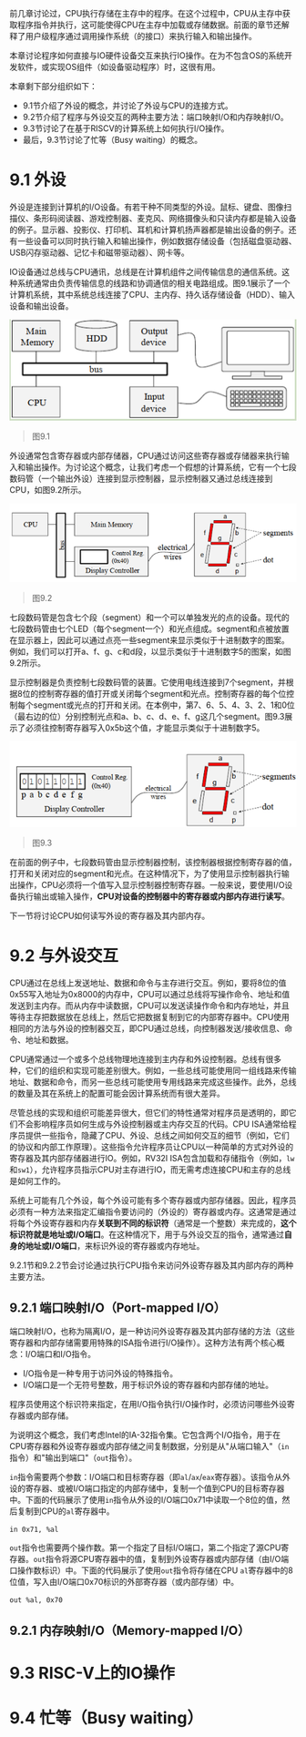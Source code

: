 前几章讨论过，CPU执行存储在主存中的程序。在这个过程中，CPU从主存中获取程序指令并执行，这可能使得CPU在主存中加载或存储数据。前面的章节还解释了用户级程序通过调用操作系统（的接口）来执行输入和输出操作。

本章讨论程序如何直接与IO硬件设备交互来执行IO操作。在为不包含OS的系统开发软件，或实现OS组件（如设备驱动程序）时，这很有用。

本章剩下部分组织如下：
* 9.1节介绍了外设的概念，并讨论了外设与CPU的连接方式。
* 9.2节介绍了程序与外设交互的两种主要方法：端口映射I/O和内存映射I/O。
* 9.3节讨论了在基于RISCV的计算系统上如何执行I/O操作。
* 最后，9.3节讨论了忙等（Busy waiting）的概念。
  
# 9.1 外设

外设是连接到计算机的I/O设备。有若干种不同类型的外设。鼠标、键盘、图像扫描仪、条形码阅读器、游戏控制器、麦克风、网络摄像头和只读内存都是输入设备的例子。显示器、投影仪、打印机、耳机和计算机扬声器都是输出设备的例子。还有一些设备可以同时执行输入和输出操作，例如数据存储设备（包括磁盘驱动器、USB闪存驱动器、记忆卡和磁带驱动器）、网卡等。

IO设备通过总线与CPU通讯，总线是在计算机组件之间传输信息的通信系统。这种系统通常由负责传输信息的线路和协调通信的相关电路组成。图9.1展示了一个计算机系统，其中系统总线连接了CPU、主内存、持久话存储设备（HDD）、输入设备和输出设备。


![](./imgs/ch9/9.1.png)
> 图9.1

外设通常包含寄存器或内部存储器，CPU通过访问这些寄存器或存储器来执行输入和输出操作。为讨论这个概念，让我们考虑一个假想的计算系统，它有一个七段数码管（一个输出外设）连接到显示控制器，显示控制器又通过总线连接到CPU，如图9.2所示。

![](./imgs/ch9/9.2.png)
> 图9.2

七段数码管是包含七个段（segment）和一个可以单独发光的点的设备。现代的七段数码管由七个LED（每个segment一个）和光点组成。segment和点被放置在显示器上，因此可以通过点亮一些segment来显示类似于十进制数字的图案。例如，我们可以打开a、f、g、c和d段，以显示类似于十进制数字5的图案，如图9.2所示。

显示控制器是负责控制七段数码管的装置。它使用电线连接到7个segment，并根据8位的控制寄存器的值打开或关闭每个segment和光点。控制寄存器的每个位控制每个segment或光点的打开和关闭。在本例中，第7、6、5、4、3、2、1和0位（最右边的位）分别控制光点和a、b、c、d、e、f、g这几个segment。图9.3展示了必须往控制寄存器写入0x5b这个值，才能显示类似于十进制数字5。

![](./imgs/ch9/9.3.png)
> 图9.3

在前面的例子中，七段数码管由显示控制器控制，该控制器根据控制寄存器的值，打开和关闭对应的segment和光点。在这种情况下，为了使用显示控制器执行输出操作，CPU必须将一个值写入显示控制器控制寄存器。一般来说，要使用I/O设备执行输出或输入操作，**CPU对设备的控制器中的寄存器或内部内存进行读写**。

下一节将讨论CPU如何读写外设的寄存器及其内部内存。

# 9.2 与外设交互

CPU通过在总线上发送地址、数据和命令与主存进行交互。例如，要将8位的值0x55写入地址为0x8000的内存中，CPU可以通过总线将写操作命令、地址和值发送到主内存。而从内存中读数据，CPU可以发送读操作命令和内存地址，并且等待主存把数据放在总线上，然后它把数据复制到它的内部寄存器中。CPU使用相同的方法与外设的控制器交互，即CPU通过总线，向控制器发送/接收信息、命令、地址和数据。

CPU通常通过一个或多个总线物理地连接到主内存和外设控制器。总线有很多种，它们的组织和实现可能差别很大。例如，一些总线可能使用同一组线路来传输地址、数据和命令，而另一些总线可能使用专用线路来完成这些操作。此外，总线的数量及其在系统上的配置可能会因计算系统而有很大差异。

尽管总线的实现和组织可能差异很大，但它们的特性通常对程序员是透明的，即它们不会影响程序员如何生成与外设控制器或主内存交互的代码。CPU ISA通常给程序员提供一些指令，隐藏了CPU、外设、总线之间如何交互的细节（例如，它们的协议和内部工作原理）。这些指令允许程序员让CPU以一种简单的方式对外设的寄存器及其内部存储器进行IO。例如，RV32I ISA包含加载和存储指令（例如，`lw`和`sw1`），允许程序员指示CPU对主存进行IO，而无需考虑连接CPU和主存的总线是如何工作的。

系统上可能有几个外设，每个外设可能有多个寄存器或内部存储器。因此，程序员必须有一种方法来指定汇编指令要访问的（外设的）寄存器或内存。这通常是通过将每个外设寄存器和内存**关联到不同的标识符**（通常是一个整数）来完成的，**这个标识符就是地址或I/O端口**。在这种情况下，用于与外设交互的指令，通常通过**自身的地址或I/O端口**，来标识外设的寄存器或内存地址。

9.2.1节和9.2.2节会讨论通过执行CPU指令来访问外设寄存器及其内部内存的两种主要方法。


## 9.2.1 端口映射I/O（Port-mapped I/O）
端口映射I/O，也称为隔离I/O，是一种访问外设寄存器及其内部存储的方法（这些寄存器和内部存储需要用特殊的ISA指令进行I/O操作）。这种方法有两个核心概念：I/O端口和I/O指令。
* I/O指令是一种专用于访问外设的特殊指令。
* I/O端口是一个无符号整数，用于标识外设的寄存器和内部存储的地址。

程序员使用这个标识符来指定，在用I/O指令执行I/O操作时，必须访问哪些外设寄存器或内部存储。

为说明这个概念，我们考虑Intel的IA-32指令集。它包含两个I/O指令，用于在CPU寄存器和外设寄存器或内部存储之间复制数据，分别是从"从端口输入"（`in`指令）和"输出到端口"（`out`指令）。

`in`指令需要两个参数：I/O端口和目标寄存器（即`al`/`ax`/`eax`寄存器）。该指令从外设的寄存器、或被I/O端口指定的内部存储中，复制一个值到CPU的目标寄存器中。下面的代码展示了使用`in`指令从外设的I/O端口0x71中读取一个8位的值，然后复制到CPU的`al`寄存器中。

```assembly
in 0x71, %al
```

`out`指令也需要两个操作数。第一个指定了目标I/O端口，第二个指定了源CPU寄存器。`out`指令将源CPU寄存器中的值，复制到外设寄存器或内部存储（由I/O端口操作数标识）中。下面的代码展示了使用`out`指令将存储在CPU `al`寄存器中的8位值，写入由I/O端口0x70标识的外部寄存器（或内部存储）中。

```assembly
out %al, 0x70
```

## 9.2.1 内存映射I/O（Memory-mapped I/O）

# 9.3 RISC-V上的IO操作

# 9.4 忙等（Busy waiting）

